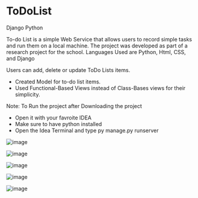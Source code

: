 # ToDoList
Django Python

To-do List is a simple Web Service that allows users to record simple tasks and run them on a local machine.
The project was developed as part of a research project for the school. Languages Used are Python, Html, CSS, and Django

Users can add, delete or update ToDo Lists items.

* Created Model for to-do list items.
* Used Functional-Based Views instead of Class-Bases views for their simplicity.

 Note: To Run the project after Downloading the project
 * Open it with your favroite IDEA
 * Make sure to have python installed
 * Open the Idea Terminal and type py manage.py runserver

![image](https://user-images.githubusercontent.com/46323727/183319409-5a900c3c-b098-4eaf-ab83-6de4f1cb6c84.png)

![image](https://user-images.githubusercontent.com/46323727/183319426-f45662a3-28e6-441e-8cb1-f7a3811b93be.png)

![image](https://user-images.githubusercontent.com/46323727/183319446-338b6443-2685-4ef2-9708-0ebe77fc9e4c.png)

![image](https://user-images.githubusercontent.com/46323727/183319469-35d93063-ad72-4750-adb6-a9d56f680ade.png)

![image](https://user-images.githubusercontent.com/46323727/183319489-5c6ad6bb-1ab5-44c0-b017-21df8562cf55.png)




